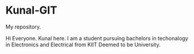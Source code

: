 # Kunal-GIT
My repository.

Hi Everyone.
Kunal here. I am a student pursuing bachelors in techonalogy in Electronics and Electrical from KIIT Deemed to be University.
